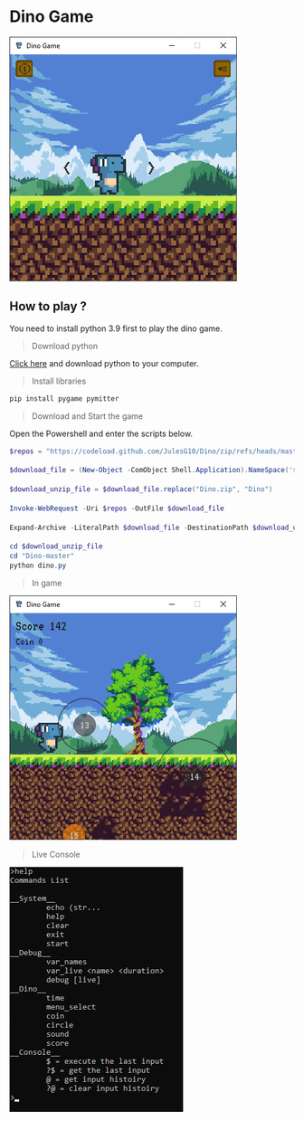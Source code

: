 # Dino Game


![Dino Game Menu](./demo/menu.png)
## How to play ?

You need to install python 3.9 first to play the dino game.

> Download python

[Click here](https://www.python.org/downloads/) and download python to your computer.

> Install libraries

```cmd
pip install pygame pymitter
```

> Download and Start the game

Open the Powershell and enter the scripts below.

```powershell
$repos = "https://codeload.github.com/JulesG10/Dino/zip/refs/heads/master"

$download_file = (New-Object -ComObject Shell.Application).NameSpace('shell:Downloads').Self.Path + "\Dino.zip"

$download_unzip_file = $download_file.replace("Dino.zip", "Dino")

Invoke-WebRequest -Uri $repos -OutFile $download_file

Expand-Archive -LiteralPath $download_file -DestinationPath $download_unzip_file

cd $download_unzip_file
cd "Dino-master"
python dino.py
```

> In game

![Dino In Game](./demo/game.png)

> Live Console

![Dino Live Console](./demo/console.png)